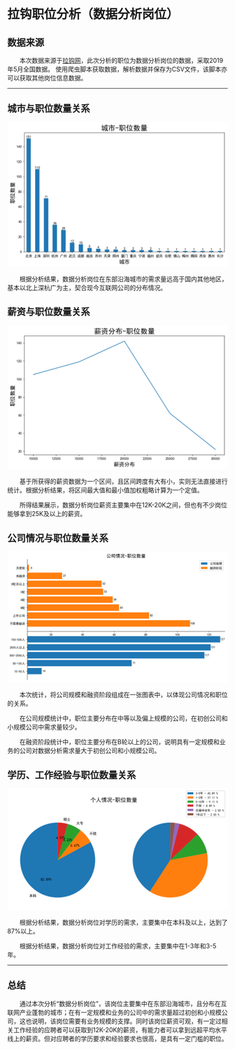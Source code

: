 # 拉钩职位分析（数据分析岗位）

## 数据来源

&emsp;&emsp;本次数据来源于[拉钩网](https://www.lagou.com)，此次分析的职位为数据分析岗位的数据，采取2019年5月全国数据。
使用爬虫脚本获取数据，解析数据并保存为CSV文件，该脚本亦可以获取其他岗位信息数据。

---

## 城市与职位数量关系

![image](https://raw.githubusercontent.com/PipePlant/lagou_positions_analysis/master/images/city_positions.png?raw=true)

&emsp;&emsp;根据分析结果，数据分析岗位在东部沿海城市的需求量远高于国内其他地区，基本以北上深杭广为主，契合现今互联网公司的分布情况。

## 薪资与职位数量关系

![image](https://raw.githubusercontent.com/PipePlant/lagou_positions_analysis/master/images/salary_positions.png)

&emsp;&emsp;基于所获得的薪资数据为一个区间，且区间跨度有大有小，实则无法直接进行统计。根据分析结果，将区间最大值和最小值加权粗略计算为一个定值。

&emsp;&emsp;所得结果展示，数据分析岗位薪资主要集中在12K-20K之间，但也有不少岗位能够拿到25K及以上的薪资。

## 公司情况与职位数量关系

![image](https://raw.githubusercontent.com/PipePlant/lagou_positions_analysis/master/images/company_positions.png)

&emsp;&emsp;本次统计，将公司规模和融资阶段组成在一张图表中，以体现公司情况和职位的关系。

&emsp;&emsp;在公司规模统计中，职位主要分布在中等以及偏上规模的公司，在初创公司和小规模公司中需求量较少。

&emsp;&emsp;在融资阶段统计中，职位主要分布在B轮以上的公司，说明具有一定规模和业务的公司对数据分析需求量大于初创公司和小规模公司。

## 学历、工作经验与职位数量关系

![image](https://raw.githubusercontent.com/PipePlant/lagou_positions_analysis/master/images/person_info_positions.png)

&emsp;&emsp;根据分析结果，数据分析岗位对学历的需求，主要集中在本科及以上，达到了87%以上。

&emsp;&emsp;根据分析结果，数据分析岗位对工作经验的需求，主要集中在1-3年和3-5年。

---

## 总结

&emsp;&emsp;通过本次分析“数据分析岗位”，该岗位主要集中在东部沿海城市，且分布在互联网产业蓬勃的城市；在有一定规模和业务的公司中的需求量超过初创和小规模公司，这也说明，该岗位需要有业务规模的支撑。同时该岗位薪资可观，有一定过相关工作经验的应聘者可以获取到12K-20K的薪资，有能力者可以拿到远超平均水平线上的薪资。但对应聘者的学历要求和经验要求也很高，是具有一定门槛的职位。
